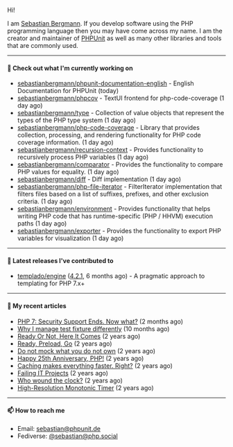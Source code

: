 Hi!

I am [Sebastian Bergmann](https://sebastian-bergmann.de/). If you develop software using the PHP programming language then you may have come across my name. I am the creator and maintainer of [PHPUnit](https://phpunit.de/) as well as many other libraries and tools that are commonly used.

---

#### 👷 Check out what I'm currently working on

- [sebastianbergmann/phpunit-documentation-english](https://github.com/sebastianbergmann/phpunit-documentation-english) - English Documentation for PHPUnit (today)
- [sebastianbergmann/phpcov](https://github.com/sebastianbergmann/phpcov) - TextUI frontend for php-code-coverage (1 day ago)
- [sebastianbergmann/type](https://github.com/sebastianbergmann/type) - Collection of value objects that represent the types of the PHP type system (1 day ago)
- [sebastianbergmann/php-code-coverage](https://github.com/sebastianbergmann/php-code-coverage) - Library that provides collection, processing, and rendering functionality for PHP code coverage information. (1 day ago)
- [sebastianbergmann/recursion-context](https://github.com/sebastianbergmann/recursion-context) - Provides functionality to recursively process PHP variables (1 day ago)
- [sebastianbergmann/comparator](https://github.com/sebastianbergmann/comparator) - Provides the functionality to compare PHP values for equality. (1 day ago)
- [sebastianbergmann/diff](https://github.com/sebastianbergmann/diff) - Diff implementation (1 day ago)
- [sebastianbergmann/php-file-iterator](https://github.com/sebastianbergmann/php-file-iterator) - FilterIterator implementation that filters files based on a list of suffixes, prefixes, and other exclusion criteria. (1 day ago)
- [sebastianbergmann/environment](https://github.com/sebastianbergmann/environment) - Provides functionality that helps writing PHP code that has runtime-specific (PHP / HHVM) execution paths (1 day ago)
- [sebastianbergmann/exporter](https://github.com/sebastianbergmann/exporter) - Provides the functionality to export PHP variables for visualization (1 day ago)

---

#### 🔭 Latest releases I've contributed to

- [templado/engine](https://github.com/templado/engine) ([4.2.1](https://github.com/templado/engine/releases/tag/4.2.1), 6 months ago) - A pragmatic approach to templating for PHP 7.x&#43;

---

#### 📜 My recent articles

- [PHP 7: Security Support Ends. Now what?](https://thephp.cc/articles/php-7-security-support-ends-now-what) (2 months ago)
- [Why I manage test fixture differently](https://thephp.cc/articles/why-i-manage-test-fixture-differently) (10 months ago)
- [Ready Or Not, Here It Comes](https://thephp.cc/articles/ready-or-not-here-it-comes) (2 years ago)
- [Ready, Preload, Go](https://thephp.cc/articles/ready-preload-go) (2 years ago)
- [Do not mock what you do not own](https://thephp.cc/articles/do-not-mock-what-you-do-not-own) (2 years ago)
- [Happy 25th Anniversary, PHP!](https://thephp.cc/articles/happy-25th-anniversary-php) (2 years ago)
- [Caching makes everything faster. Right?](https://thephp.cc/articles/caching-makes-everything-faster-right) (2 years ago)
- [Failing IT Projects](https://thephp.cc/articles/failing-it-projects) (2 years ago)
- [Who wound the clock?](https://thephp.cc/articles/who-wound-the-clock) (2 years ago)
- [High-Resolution Monotonic Timer](https://thephp.cc/articles/high-resolution-monotonic-timer) (2 years ago)

---

#### 📫 How to reach me

- Email: [sebastian@phpunit.de](mailto://sebastian@phpunit.de)
- Fediverse: [@sebastian@php.social](https://phpc.social/@sebastian)
